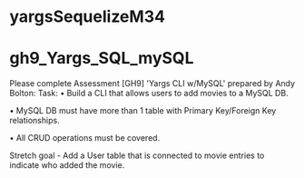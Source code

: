 # yargsSequelizeM34
# gh9_Yargs_SQL_mySQL
Please complete Assessment [GH9] 'Yargs CLI w/MySQL' prepared by Andy Bolton: Task:
• Build a CLI that allows users to add movies to a
MySQL DB.

• MySQL DB must have more than 1 table with
Primary Key/Foreign Key relationships.

• All CRUD operations must be covered.

Stretch goal - Add a User table that is connected
to movie entries to indicate who added the
movie.
